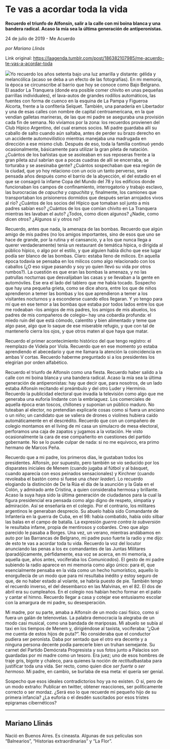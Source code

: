 # Te vas a acordar toda la vida

**Recuerdo el triunfo de Alfonsín, salir a la calle con mi boina blanca y una bandera radical. Acaso la mía sea la última generación de antiperonistas.**

24 de julio de 2019 - Me Acuerdo

_por Mariano Llinás_

Link original: https://laagenda.tumblr.com/post/186382107985/me-acuerdo-te-vas-a-acordar-toda

![](https://64.media.tumblr.com/b83207ac0fbc13d25d9dd319c598a08d/85fda7ba690be51e-0f/s500x750/bb146e0deedb8fd0d68d6d11c570cd4477efbcdf.jpg)Yo
recuerdo los años setenta bajo una luz amarilla y distante: gélida
y melancólica (acaso se deba a un efecto de las fotografías). En mi
memoria, la época se circunscribe al barrio que hoy se conoce como
Bajo Belgrano. El asador La Tranquera (donde era posible comer
chivito en unas pequeñas parrillas individuales), el lava-autos de
grandes rodillos automáticos, las fuentes con forma de cuenco en
la esquina de La Pampa y Figueroa Alcorta, frente a la confitería
Selquet. También, una panadería en Libertador y una de esas calles
con nombre de capital centroamericana, en la que vendían galletas
marineras, de las que mi padre se aseguraba una provisión cada fin de
semana. No vivíamos por la zona: los recuerdos provienen del Club
Hípico Argentino, del cual eramos socios. Mi padre guardaba allí su
caballo de salto cuando aún saltaba, antes de perder su brazo
derecho en un accidente automovilístico mientras manejaba una
madrugada en dirección a ese mismo club. Después de eso, toda la
familia continuó yendo ocasionalmente, básicamente para utilizar la
gran pileta de natación. ¿Cuántos de los bañistas que se
asoleaban en sus reposeras frente a la gran pileta azul sabrían que
a pocas cuadras de allí se encerraba, se torturaba y se asesinaba
gente? ¿Cuántos sospechaban que esa región de la ciudad, que yo hoy
relaciono con un ocio un tanto perverso, sería pensada años después
como el barrio de la abyección, el del estadio en el que se consagró
la infame Copa del Mundo del 78 y los edificios donde funcionaban los
campos de confinamiento, interrogatorio y trabajo esclavo, las
burocracias de *capucha*
y *capuchita*
y, finalmente, los camiones que transportaban los prisioneros
dormidos que después serían arrojados vivos al río? ¿Cuántos de
los socios del Hípico que tomaban sol junto a mis padres sabían
eso? ¿Cuántos de los que comían chivito en La Tranquera mientras
les lavaban el auto? ¿Todos, como dicen algunos? ¿Nadie, como dicen
otros? ¿Algunos sí y otros no?

Recuerdo,
antes que nada, la amenaza de las bombas. Recuerdo que algún amigo
de mis padres (no los amigos importantes, sino de esos que uno se
hace de grande, por la rutina y el cansancio, y a los que nunca llega
a querer verdaderamente) tenía un restaurant de temática hípica, o
dirigida al público hípico, o algo por el estilo, y que alguien
había dicho que ese lugar podía ser blanco de las bombas. Claro: estaba lleno de milicos. En aquella época todavía se pensaba en los
milicos como algo relacionado con los caballos (¿O eso sigue pasando
y soy yo quien llevó su vida por otros rumbos?). La cuestión es que
eran las bombas la amenaza, y no las patrullas nocturnas que
desvalijaban las casas y se llevaban a la gente en automóviles. Ese
era el lado del tablero que me había tocado. Sospecho que hay una
pequeña grieta, como se dice ahora, entre los que de niños
aprendieron a temer las bombas y los que aprendieron a temer a los
visitantes nocturnos y a esconderse cuando ellos llegaran. Y yo tengo
para mí que en ese temor a las bombas que estaba por todos lados
entre los que me rodeaban –los amigos de mis padres, los amigos de
mis abuelos, los padres de mis compañeros de colegio– hay una
cobardía profunda: el miedo ruin del que está cómodo, calentito y
bien alimentado y teme que algo pase, algo que lo saque de ese
miserable refugio, y que con tal de mantenerlo cierra los ojos, y que
otros maten al que haya que matar.

Recuerdo
el primer acontecimiento histórico del que tengo registro: el reemplazo de Videla por Viola. Recuerdo que en ese momento yo estaba
aprendiendo el abecedario y que me llamara la atención la
coincidencia en ambas V cortas. Recuerdo haberme preguntado si a los
presidentes los elegirían por orden alfabético.

 Recuerdo
el triunfo de Alfonsín como una fiesta. Recuerdo haber salido a la
calle con mi boina blanca y una bandera radical. Acaso la mía sea la
última generación de antiperonistas: hay que decir que, para
nosotros, de un lado estaba Alfonsín recitando el preámbulo y del
otro Luder y Herminio. Recuerdo la publicidad electoral que invadía
la televisión como algo que me generaba una euforia lindante con la
embriaguez. Los comerciales de aquella época eran toscos, chillones
y suponían un público maduro. No tuteaban al elector, no pretendían
explicarle cosas como si fuera un anciano o un niño; un candidato
que se valiera de drones o violines hubiera caído automáticamente
en el descrédito. Recuerdo que con un compañero de colegio
montamos en el living de mi casa un simulacro de mesa electoral,
perforamos una caja de zapatos y jugamos a la votación. He visto
ocasionalmente la cara de ese compañerito en cuestiones del partido
gobernante. No se lo puede culpar de nada: si no me equivoco, era
primo hermano de Marcos Peña.

Recuerdo
que a mi padre, los primeros días, le gustaban todos los
presidentes. Alfonsín, por supuesto, pero también se vio seducido
por los disparates iniciales de Menem (cuando jugaba al fútbol y al
básquet, cuando aparecía con esos peinados sensacionales) y
Kirchner (cuando revoleaba el bastón como si fuese una *cheer
leader*).
Lo recuerdo elogiando la distinción de De la Rúa el día de la
asunción y la Gala en el Colón, y admirado ante Cristina, a quien
consideraba hermosa y brillante. Acaso la suya haya sido la última
generación de ciudadanos para la cual la figura presidencial era
pensada como algo digno de respeto, simpatía y admiración. Así se
enseñaría en el colegio. Por el contrario, los militares argentinos
le generaban desprecio. Su abuelo había sido Comandante de
Infantería en la guerra de Cuba, en el 98: había combatido, había
oído silbar las balas en el campo de batalla. La expresión *guerra
contra la subversión*
le resultaba infame, propia de mentirosos y cobardes. Creo que algo
parecido le pasaba a Borges. Una vez, un verano, mientras andábamos
en auto por las Barrancas de Belgrano, mi padre puso fuerte la radio
y me dijo: de esto te vas a acordar toda tu vida. Recuerdo la voz del
locutor anunciando las penas a los ex comandantes de las Juntas
Militares (paradójicamente, pérfidamente, esa voz se acerca, en mi
memoria, a aquella que, años antes, vociferaba los *Comunicados*).
El gesto de mi padre subiendo la radio aparece en mi memoria como
algo único: para él, que esencialmente pensaba en la vida como un
hecho humorístico, aquello lo enorgullecía de un modo que para mí
resultaba inédito y estoy seguro de que, de no haber estado al
volante, se habría puesto de pie. También tengo el recuerdo
inverso, el del desembarco en las Malvinas, en el 82. El dos de abril
era su cumpleaños. En el colegio nos habían hecho formar en el
patio y cantar el himno. Recuerdo llegar a casa y cotejar ese
entusiasmo escolar con la amargura de mi padre, su desesperación.


Mi madre, por
su parte, amaba a Alfonsín de un modo casi físico, como si fuera un
galán de telenovelas. La palabra democracia la alegraba de un modo
casi musical, como una bandada de mariposas. Mi abuelo se subía al
taxi en los tiempos de Menem y, dirigiéndose al taxista, vociferaba:
“¿Qué me cuenta de estos hijos de puta?”. No consideraba que el
conductor pudiera ser peronista. Daba por sentado que el otro era
decente y a ninguna persona decente podía parecerle bien un truhan
semejante. Su carnet del Partido Demócrata Progresista y sus fotos
junto a Palacios son guardadas por mi madre como un tesoro. Era juez;
uno de esos hombres de traje gris, bigote y chaleco, para quienes la
noción de *rectitud*bastaba
para justificar toda una vida. Ser recto, como quien dice *ser
fuerte*
o *ser
hermoso*.
Mi padre, en cambio, se burlaba de esa meta: el quería ser genial.

Sospecho
que esos ideales contradictorios hoy ya no existen. O sí, pero de un
modo extraño: Publicar en twitter, obtener reacciones, ser
políticamente correcto o ser mordaz. ¿Será eso lo que recuerde mi
pequeño hijo de su primera infancia? ¿La euforia o el desdén
suscitados por esos tristes epigramas cibernéticos?



---

Mariano Llinás
--------------

 Nació en Buenos Aires. Es cineasta. Algunas de sus películas son “Balnearios”, “Historias extraordinarias” y “La Flor”.

